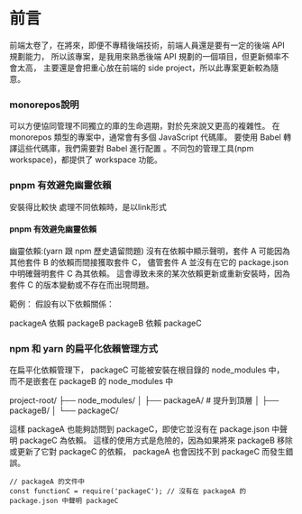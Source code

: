 # 前言

前端太卷了，在將來，即便不專精後端技術，前端人員還是要有一定的後端 API 規劃能力，
所以該專案，是我用來熟悉後端 API 規劃的一個項目，但更新頻率不會太高，
主要還是會把重心放在前端的 side project，所以此專案更新較為隨意。

### monorepos說明

可以方便協同管理不同獨立的庫的生命週期，對於先來說又更高的複雜性。
在 monorepos 類型的專案中，通常會有多個 JavaScript 代碼庫。
要使用 Babel 轉譯這些代碼庫，我們需要對 Babel 進行配置
。不同包的管理工具(npm workspace)，都提供了 workspace 功能。

### pnpm 有效避免幽靈依賴
安裝得比較快
處理不同依賴時，是以link形式


#### pnpm 有效避免幽靈依賴 
幽靈依賴:(yarn 跟 npm 歷史遺留問題)
沒有在依賴中顯示聲明，套件 A 可能因為其他套件 B 的依賴而間接獲取套件 C，
儘管套件 A 並沒有在它的 package.json 中明確聲明套件 C 為其依賴。
這會導致未來的某次依賴更新或重新安裝時，因為套件 C 的版本變動或不存在而出現問題。

範例：
假設有以下依賴關係：

packageA 依賴 packageB
packageB 依賴 packageC


### npm 和 yarn 的扁平化依賴管理方式
在扁平化依賴管理下， packageC 可能被安裝在根目錄的 node_modules 中，
而不是嵌套在 packageB 的 node_modules 中

project-root/
├── node_modules/
│   ├── packageA/       # 提升到頂層
│   ├── packageB/
│   └── packageC/


這樣 packageA 也能夠訪問到 packageC，即使它並沒有在 package.json 中聲明 packageC 為依賴。
這樣的使用方式是危險的，因為如果將來 packageB 移除或更新了它對 packageC 的依賴， 
packageA 也會因找不到 packageC 而發生錯誤。

```
// packageA 的文件中
const functionC = require('packageC'); // 沒有在 packageA 的 package.json 中聲明 packageC
```



